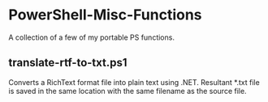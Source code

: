 PowerShell-Misc-Functions
=========================

A collection of a few of my portable PS functions.


translate-rtf-to-txt.ps1
------------------------

Converts a RichText format file into plain text using .NET.
Resultant *.txt file is saved in the same location with the same filename as the source file.
